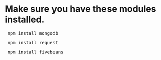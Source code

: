 # Make sure you have these modules installed. 
<div class="highlight highlight-javascript"><pre> npm install mongodb</pre></div>
<div class="highlight highlight-javascript"><pre> npm install request</pre></div>
<div class="highlight highlight-javascript"><pre> npm install fivebeans</pre></div>
